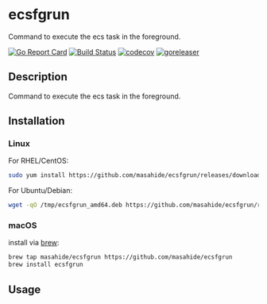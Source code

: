 # ecsfgrun

Command to execute the ecs task in the foreground.

[![Go Report Card](https://goreportcard.com/badge/github.com/masahide/ecsfgrun)](https://goreportcard.com/report/github.com/masahide/ecsfgrun)
[![Build Status](https://travis-ci.org/masahide/ecsfgrun.svg?branch=master)](https://travis-ci.org/masahide/ecsfgrun)
[![codecov](https://codecov.io/gh/masahide/ecsfgrun/branch/master/graph/badge.svg)](https://codecov.io/gh/masahide/ecsfgrun)
[![goreleaser](https://img.shields.io/badge/powered%20by-goreleaser-green.svg?style=flat-square)](https://github.com/goreleaser)

## Description

Command to execute the ecs task in the foreground.

## Installation

### Linux

For RHEL/CentOS:

```bash
sudo yum install https://github.com/masahide/ecsfgrun/releases/download/v0.2.0/ecsfgrun_amd64.rpm
```

For Ubuntu/Debian:

```bash
wget -qO /tmp/ecsfgrun_amd64.deb https://github.com/masahide/ecsfgrun/releases/download/v0.2.0/ecsfgrun_amd64.deb && sudo dpkg -i /tmp/ecsfgrun_amd64.deb
```

### macOS


install via [brew](https://brew.sh):

```bash
brew tap masahide/ecsfgrun https://github.com/masahide/ecsfgrun
brew install ecsfgrun
```


## Usage


